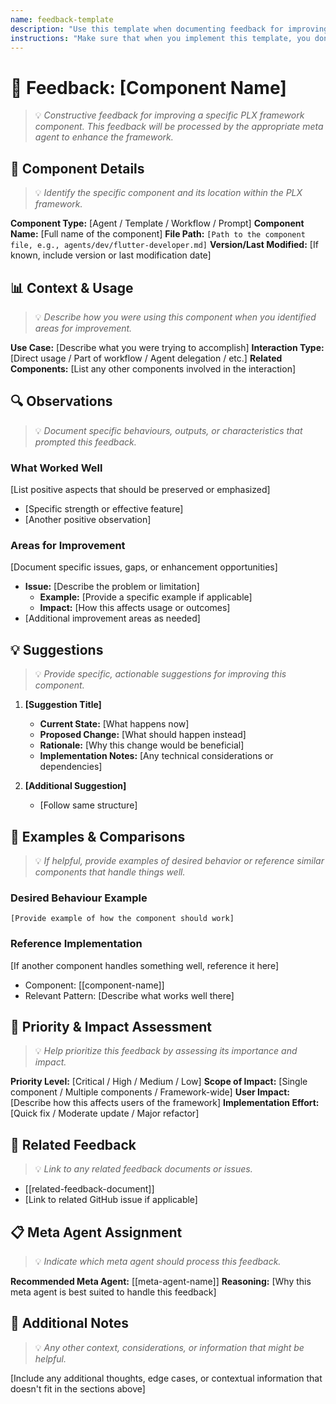 ```yaml
---
name: feedback-template
description: "Use this template when documenting feedback for improving the PLX framework components (agents, templates, workflows, prompts). This captures improvement suggestions, issues, and enhancement ideas that need to be processed by the appropriate meta agent."
instructions: "Make sure that when you implement this template, you don't include these instructions or any other front matter from this template in your work. Output should always and only be the markdown part outside of the front matter. Never include any tags like <example>, <commentary>, or similar tags - these serve only to increase clarity about implementation. Always use single [ ] brackets to indicate instructions the implementer should follow. When referencing other documents from this project, use wikilinks format [[filename]] to reference them. Do not include the file extension or path."
---
```

# 📝 Feedback: [Component Name]
> 💡 *Constructive feedback for improving a specific PLX framework component. This feedback will be processed by the appropriate meta agent to enhance the framework.*

## 🎯 Component Details
> 💡 *Identify the specific component and its location within the PLX framework.*

**Component Type:** [Agent / Template / Workflow / Prompt]
**Component Name:** [Full name of the component]
**File Path:** `[Path to the component file, e.g., agents/dev/flutter-developer.md]`
**Version/Last Modified:** [If known, include version or last modification date]

## 📊 Context & Usage
> 💡 *Describe how you were using this component when you identified areas for improvement.*

**Use Case:** [Describe what you were trying to accomplish]
**Interaction Type:** [Direct usage / Part of workflow / Agent delegation / etc.]
**Related Components:** [List any other components involved in the interaction]

## 🔍 Observations
> 💡 *Document specific behaviours, outputs, or characteristics that prompted this feedback.*

### What Worked Well
[List positive aspects that should be preserved or emphasized]
- [Specific strength or effective feature]
- [Another positive observation]

### Areas for Improvement
[Document specific issues, gaps, or enhancement opportunities]
- **Issue:** [Describe the problem or limitation]
  - **Example:** [Provide a specific example if applicable]
  - **Impact:** [How this affects usage or outcomes]
- [Additional improvement areas as needed]

## 💡 Suggestions
> 💡 *Provide specific, actionable suggestions for improving this component.*

1. **[Suggestion Title]**
   - **Current State:** [What happens now]
   - **Proposed Change:** [What should happen instead]
   - **Rationale:** [Why this change would be beneficial]
   - **Implementation Notes:** [Any technical considerations or dependencies]

2. **[Additional Suggestion]**
   - [Follow same structure]

## 🎨 Examples & Comparisons
> 💡 *If helpful, provide examples of desired behavior or reference similar components that handle things well.*

### Desired Behaviour Example
```
[Provide example of how the component should work]
```

### Reference Implementation
[If another component handles something well, reference it here]
- Component: [[component-name]]
- Relevant Pattern: [Describe what works well there]

## 🚀 Priority & Impact Assessment
> 💡 *Help prioritize this feedback by assessing its importance and impact.*

**Priority Level:** [Critical / High / Medium / Low]
**Scope of Impact:** [Single component / Multiple components / Framework-wide]
**User Impact:** [Describe how this affects users of the framework]
**Implementation Effort:** [Quick fix / Moderate update / Major refactor]

## 🔗 Related Feedback
> 💡 *Link to any related feedback documents or issues.*

- [[related-feedback-document]]
- [Link to related GitHub issue if applicable]

## 📋 Meta Agent Assignment
> 💡 *Indicate which meta agent should process this feedback.*

**Recommended Meta Agent:** [[meta-agent-name]]
**Reasoning:** [Why this meta agent is best suited to handle this feedback]

## 📝 Additional Notes
> 💡 *Any other context, considerations, or information that might be helpful.*

[Include any additional thoughts, edge cases, or contextual information that doesn't fit in the sections above]
